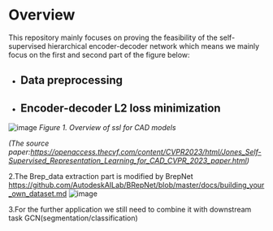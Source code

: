 # **Overview**

This repository mainly focuses on proving the feasibility of the self-supervised hierarchical encoder-decoder network which means we mainly focus on the first and second part of the figure below:
- ## Data preprocessing
- ## Encoder-decoder L2 loss minimization
![image](https://github.com/user-attachments/assets/528f34d8-9f0e-4bac-86e6-a8b925c73020)
*Figure 1. Overview of ssl for CAD models*

*(The source paper:https://openaccess.thecvf.com/content/CVPR2023/html/Jones_Self-Supervised_Representation_Learning_for_CAD_CVPR_2023_paper.html)*

2.The Brep_data extraction part is modified by BrepNet https://github.com/AutodeskAILab/BRepNet/blob/master/docs/building_your_own_dataset.md
![image](https://github.com/user-attachments/assets/31ed605b-fd09-4953-ad74-292974f4b308)

3.For the further application we still need to combine it with downstream task GCN(segmentation/classification)

